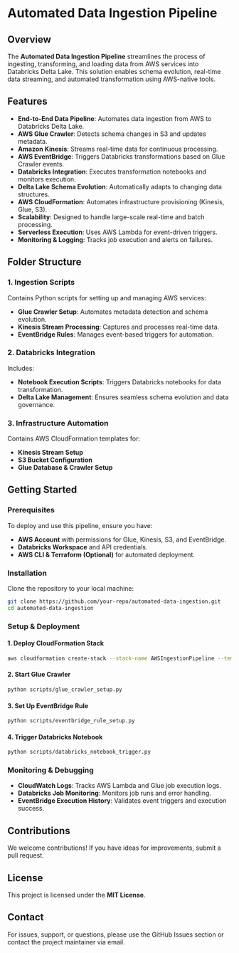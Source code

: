 

# Automated Data Ingestion Pipeline

## Overview
The **Automated Data Ingestion Pipeline** streamlines the process of ingesting, transforming, and loading data from AWS services into Databricks Delta Lake. This solution enables schema evolution, real-time data streaming, and automated transformation using AWS-native tools.

## Features
- **End-to-End Data Pipeline**: Automates data ingestion from AWS to Databricks Delta Lake.
- **AWS Glue Crawler**: Detects schema changes in S3 and updates metadata.
- **Amazon Kinesis**: Streams real-time data for continuous processing.
- **AWS EventBridge**: Triggers Databricks transformations based on Glue Crawler events.
- **Databricks Integration**: Executes transformation notebooks and monitors execution.
- **Delta Lake Schema Evolution**: Automatically adapts to changing data structures.
- **AWS CloudFormation**: Automates infrastructure provisioning (Kinesis, Glue, S3).
- **Scalability**: Designed to handle large-scale real-time and batch processing.
- **Serverless Execution**: Uses AWS Lambda for event-driven triggers.
- **Monitoring & Logging**: Tracks job execution and alerts on failures.

## Folder Structure
### 1. **Ingestion Scripts**
Contains Python scripts for setting up and managing AWS services:
- **Glue Crawler Setup**: Automates metadata detection and schema evolution.
- **Kinesis Stream Processing**: Captures and processes real-time data.
- **EventBridge Rules**: Manages event-based triggers for automation.

### 2. **Databricks Integration**
Includes:
- **Notebook Execution Scripts**: Triggers Databricks notebooks for data transformation.
- **Delta Lake Management**: Ensures seamless schema evolution and data governance.

### 3. **Infrastructure Automation**
Contains AWS CloudFormation templates for:
- **Kinesis Stream Setup**
- **S3 Bucket Configuration**
- **Glue Database & Crawler Setup**

## Getting Started
### Prerequisites
To deploy and use this pipeline, ensure you have:
- **AWS Account** with permissions for Glue, Kinesis, S3, and EventBridge.
- **Databricks Workspace** and API credentials.
- **AWS CLI & Terraform (Optional)** for automated deployment.

### Installation
Clone the repository to your local machine:
```bash
git clone https://github.com/your-repo/automated-data-ingestion.git
cd automated-data-ingestion
```

### Setup & Deployment
#### 1. **Deploy CloudFormation Stack**
```bash
aws cloudformation create-stack --stack-name AWSIngestionPipeline --template-body file://cloudformation-template.yaml --capabilities CAPABILITY_NAMED_IAM
```

#### 2. **Start Glue Crawler**
```bash
python scripts/glue_crawler_setup.py
```

#### 3. **Set Up EventBridge Rule**
```bash
python scripts/eventbridge_rule_setup.py
```

#### 4. **Trigger Databricks Notebook**
```bash
python scripts/databricks_notebook_trigger.py
```

### Monitoring & Debugging
- **CloudWatch Logs**: Tracks AWS Lambda and Glue job execution logs.
- **Databricks Job Monitoring**: Monitors job runs and error handling.
- **EventBridge Execution History**: Validates event triggers and execution success.

## Contributions
We welcome contributions! If you have ideas for improvements, submit a pull request.

## License
This project is licensed under the **MIT License**.

## Contact
For issues, support, or questions, please use the GitHub Issues section or contact the project maintainer via email.

